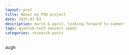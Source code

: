 ```yaml
---
layout: post
title: About my PhD project
date: 2025-07-03 
description: march & april, looking forward to summer
tags: quantum-tech sensors spads
categories: research-posts
---
```


augh